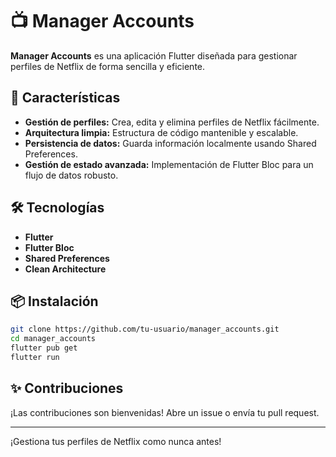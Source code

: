 # 📺 Manager Accounts

**Manager Accounts** es una aplicación Flutter diseñada para gestionar perfiles de Netflix de forma sencilla y eficiente.

## 🚀 Características

- **Gestión de perfiles:** Crea, edita y elimina perfiles de Netflix fácilmente.
- **Arquitectura limpia:** Estructura de código mantenible y escalable.
- **Persistencia de datos:** Guarda información localmente usando Shared Preferences.
- **Gestión de estado avanzada:** Implementación de Flutter Bloc para un flujo de datos robusto.

## 🛠️ Tecnologías

- **Flutter**
- **Flutter Bloc**
- **Shared Preferences**
- **Clean Architecture**

## 📦 Instalación

```bash
git clone https://github.com/tu-usuario/manager_accounts.git
cd manager_accounts
flutter pub get
flutter run
```

## ✨ Contribuciones

¡Las contribuciones son bienvenidas! Abre un issue o envía tu pull request.

---

¡Gestiona tus perfiles de Netflix como nunca antes!